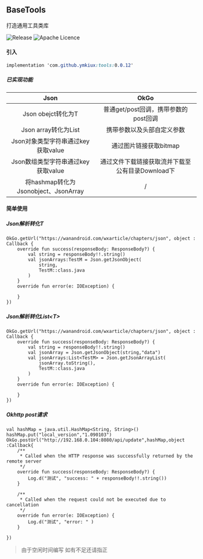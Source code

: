 ## BaseTools

打造通用工具类库

![Release](https://jitpack.io/v/ymkiux/tools.svg) ![Apache Licence](http://img.shields.io/badge/license-Apache2.0-ff6600.svg)

#### 引入

```css
implementation 'com.github.ymkiux:tools:0.0.12'
```
##### 已实现功能

| Json| OkGo |
| :--------------: | :--------------: |
| Json obejct转化为T |普通get/post回调，携带参数的post回调|
| Json array转化为List<T> |携带参数以及头部自定义参数|
| Json对象类型字符串通过key获取value |通过图片链接获取bitmap|
| Json数组类型字符串通过key获取value |通过文件下载链接获取流并下载至公有目录Download下|
|将hashmap转化为Jsonobject、JsonArray |/|

#### 简单使用

##### Json解析转化T

```
OkGo.getUrl("https://wanandroid.com/wxarticle/chapters/json", object : Callback {
    override fun success(responseBody: ResponseBody?) {
        val string = responseBody!!.string()
        val jsonArrays:TestM = Json.getJsonObject(
            string,
            TestM::class.java
        )
    }
    override fun error(e: IOException) {

    }
})
```

##### Json解析转化List\<T\>

```
OkGo.getUrl("https://wanandroid.com/wxarticle/chapters/json", object : Callback {
    override fun success(responseBody: ResponseBody?) {
        val string = responseBody!!.string()
        val jsonArray = Json.getJsonObject(string,"data")
        val jsonArrays:List<TestM> = Json.getJsonArrayList(
            jsonArray.toString(),
            TestM::class.java
        )
    }
    override fun error(e: IOException) {

    }
})
```

##### Okhttp post请求

```
val hashMap = java.util.HashMap<String, String>()
hashMap.put("local_version","1.090103")
OkGo.postUrl("http://192.168.0.104:8080/api/update",hashMap,object :Callback{
    /**
     * Called when the HTTP response was successfully returned by the remote server
     */
    override fun success(responseBody: ResponseBody?) {
        Log.d("测试", "success: " + responseBody!!.string())
    }

    /**
     * Called when the request could not be executed due to cancellation
     */
    override fun error(e: IOException) {
        Log.d("测试", "error: " )
    }

})
```

> 由于空闲时间编写 如有不足还请指正
